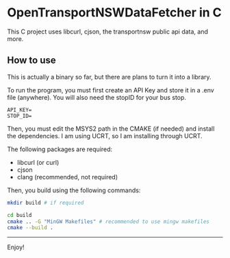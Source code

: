 # OpenTransportNSWDataFetcher in C

This C project uses libcurl, cjson, the transportnsw public api data, and more.

## How to use

This is actually a binary so far, but there are plans to turn it into a library. 

To run the program, you must first create an API Key and store it in a .env file (anywhere).
You will also need the stopID for your bus stop. 

```.env
API_KEY=
STOP_ID=
```

Then, you must edit the MSYS2 path in the CMAKE (if needed) and install the dependencies. I am using UCRT, so I am installing through UCRT. 

The following packages are required:
- libcurl (or curl)
- cjson
- clang (recommended, not required)

Then, you build using the following commands: 
```bash
mkdir build # if required

cd build
cmake .. -G "MinGW Makefiles" # recommended to use mingw makefiles
cmake --build .
```

---

Enjoy!
